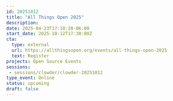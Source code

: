 ```yaml
---
id: 20251012
title: "All Things Open 2025"
description: 
date: 2025-04-23T17:10:20-06:00
start_date: 2025-10-12T17:30:00Z
cta: 
  type: external
  url: https://allthingsopen.org/events/all-things-open-2025
  text: Register
projects: Open Source Events
sessions: 
 - sessions/clowder/clowder-20251012
type_event: Online
status: upcoming
draft: false
---
```




